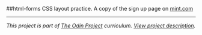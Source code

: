 ##html-forms
CSS layout practice. A copy of the sign up page on [mint.com](https://accounts.intuit.com/signup.html)

---
_This project is part of [The Odin Project](https://www.theodinproject.com/) curriculum. [View project description](https://www.theodinproject.com/courses/html5-and-css3/lessons/html-forms)._
